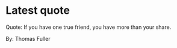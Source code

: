 # Latest quote 

Quote: If you have one true friend, you have more than your share. 

By: Thomas Fuller